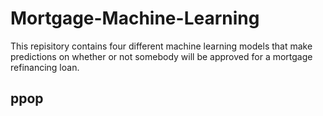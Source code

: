 # Mortgage-Machine-Learning

This repisitory contains four different machine learning models that make predictions on whether or not somebody will be approved for a mortgage refinancing loan. 

## ppop
